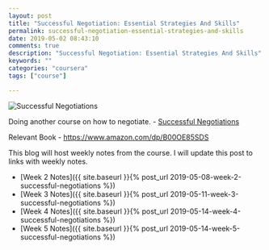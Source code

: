 ```yaml
---
layout: post
title: "Successful Negotiation: Essential Strategies And Skills"
permalink: successful-negotiation-essential-strategies-and-skills
date: 2019-05-02 08:43:10
comments: true
description: "Successful Negotiation: Essential Strategies And Skills"
keywords: ""
categories: "coursera"
tags: ["course"]

---
```


![Successful Negotiations](/images/successful-negotiations.png)

Doing another course on how to negotiate. - [Successful Negotiations](https://www.coursera.org/learn/negotiation-skills)

Relevant Book - https://www.amazon.com/dp/B00OE85SDS

This blog will host weekly notes from the course. I will update this post to links with weekly notes.

* [Week 2 Notes]({{ site.baseurl }}{% post_url 2019-05-08-week-2-successful-negotiations %})
* [Week 3 Notes]({{ site.baseurl }}{% post_url 2019-05-11-week-3-successful-negotiations %})
* [Week 4 Notes]({{ site.baseurl }}{% post_url 2019-05-14-week-4-successful-negotiations %})
* [Week 5 Notes]({{ site.baseurl }}{% post_url 2019-05-14-week-5-successful-negotiations %})
